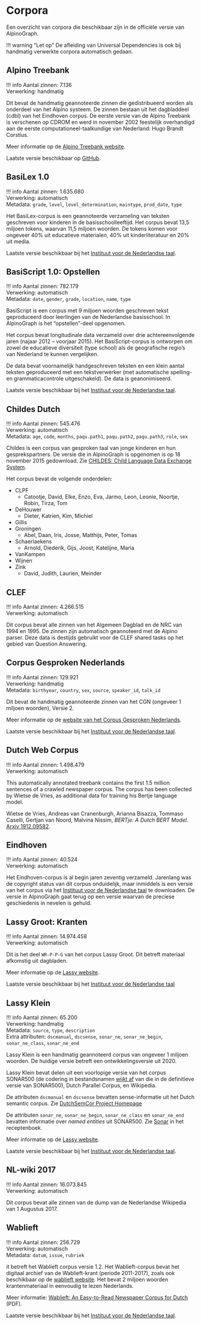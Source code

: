 # Corpora

Een overzicht van corpora die beschikbaar zijn in de officiële versie
van AlpinoGraph.

!!! warning "Let op"
    De afleiding van Universal Dependencies is ook bij
    handmatig verwerkte corpora automatisch gedaan.

## Alpino Treebank

!!! info
    Aantal zinnen:  7.136 <br>
    Verwerking: handmatig

Dit bevat de handmatig geannoteerde zinnen die gedistribueerd worden
als onderdeel van het Alpino systeem. De zinnen bestaan uit het
dagbladdeel (cdbl) van het Eindhoven corpus. De eerste versie van de
Alpino Treebank is verschenen op CDROM en werd in november 2002
feestelijk overhandigd aan de eerste computationeel-taalkundige van
Nederland: Hugo Brandt Corstius.

Meer informatie op de [Alpino Treebank website](https://www.let.rug.nl/~vannoord/trees/).

Laatste versie beschikbaar op [GitHub](https://github.com/rug-compling/Alpino).

## BasiLex 1.0

!!! info
    Aantal zinnen: 1.635.680 <br>
    Verwerking: automatisch <br>
    Metadata: `grade`, `level`, `level_determination`, `maintype`, `prod_date`, `type`

Het BasiLex-corpus is een geannoteerde verzameling van teksten geschreven voor kinderen in de basisschoolleeftijd. Het corpus bevat 13,5 miljoen tokens, waarvan 11,5 miljoen woorden. De tokens komen voor ongeveer 40% uit educatieve materialen, 40% uit kinderliteratuur en 20% uit media.

Laatste versie beschikbaar bij het [Instituut voor de Nederlandse taal](https://taalmaterialen.ivdnt.org/download/tstc-basilex-corpus/).

## BasiScript 1.0: Opstellen

!!! info
    Aantal zinnen: 782.179 <br>
    Verwerking: automatisch <br>
    Metadata: `date`, `gender`, `grade`, `location`, `name`, `type`

BasiScript is een corpus met 9 miljoen woorden geschreven tekst geproduceerd door leerlingen van de Nederlandse basisschool. In AlpinoGraph is het “opstellen”-deel opgenomen.

Het corpus bevat longitudinale data verzameld over drie achtereenvolgende jaren (najaar 2012 – voorjaar 2015). Het BasiScript-corpus is ontworpen om zowel de educatieve diversiteit (type school) als de geografische regio’s van Nederland te kunnen vergelijken.

De data bevat voornamelijk handgeschreven teksten en een klein aantal teksten geproduceerd met een tekstverwerker (met automatische spelling- en grammaticacontrole uitgeschakeld). De data is geanonimiseerd.

Laatste versie beschikbaar bij het [Instituut voor de Nederlandse taal](https://taalmaterialen.ivdnt.org/download/tstc-basiscript-corpus/).

## Childes Dutch

!!! info
    Aantal zinnen: 545.476 <br>
    Verwerking: automatisch <br>
    Metadata: `age`, `code`, `months`, `paqu.path1`, `paqu.path2`, `paqu.path3`, `role`, `sex`

Childes is een corpus van gesproken taal van jonge kinderen en hun
gesprekspartners. De versie die in AlpinoGraph is opgenomen is op 18
november 2015 gedownload.
Zie [CHILDES: Child Language Data Exchange System](https://childes.talkbank.org/).

Het corpus bevat de volgende onderdelen:

 * CLPF
     * Catootje, David, Elke, Enzo, Eva, Jarmo, Leon, Leonie, Noortje, Robin, Tirza, Tom
 * DeHouwer
     * Dieter, Katrien, Kim, Michiel
 * Gillis
 * Groningen
     * Abel, Daan, Iris, Josse, Matthijs, Peter, Tomas
 * Schaerlaekens
     * Arnold, Diederik, Gijs, Joost, Katelijne, Maria
 * VanKampen
 * Wijnen
 * Zink
     * David, Judith, Laurien, Meinder



## CLEF

!!! info
    Aantal zinnen: 4.266.515 <br>
    Verwerking: automatisch

Dit corpus bevat alle zinnen van het Algemeen Dagblad en de NRC van
1994 en 1995. De zinnen zijn automatisch geannoteerd met de Alpino
parser. Deze data is destijds gebruikt voor de CLEF shared tasks op
het gebied van Question Answering.

## Corpus Gesproken Nederlands

!!! info
    Aantal zinnen: 129.921 <br>
    Verwerking: handmatig <br>
    Metadata: `birthyear`, `country`, `sex`, `source`, `speaker_id`, `talk_id`

Dit bevat de handmatig geannoteerde zinnen van het CGN (ongeveer 1 miljoen woorden), Versie 2.

Meer informatie op de [website van het Corpus Gesproken Nederlands](http://lands.let.ru.nl/cgn/).

Laatste versie beschikbaar bij het [Instituut voor de Nederlandse taal](https://taalmaterialen.ivdnt.org/download/tstc-corpus-gesproken-nederlands/).

## Dutch Web Corpus

!!! info
    Aantal zinnen: 1.498.479 <br>
    Verwerking: automatisch

This automatically annotated treebank contains the first 1.5 million
sentences of a crawled newspaper corpus. The corpus has been collected
by Wietse de Vries, as additional data for training his Bertje
language model.

Wietse de Vries, Andreas van Cranenburgh, Arianna Bisazza, Tommaso
Caselli, Gertjan van Noord, Malvina Nissim, *BERTje: A Dutch BERT
Model*. [Arxiv 1912.09582](https://arxiv.org/abs/1912.09582).

## Eindhoven

!!! info
    Aantal zinnen: 40.524 <br>
    Verwerking: automatisch

Het Eindhoven-corpus is al begin jaren zeventig verzameld. Jarenlang
was de copyright status van dit corpus onduidelijk, maar inmiddels is
een versie van het corpus via het
[Instituut voor de Nederlandse taal](https://taalmaterialen.ivdnt.org/download/tstc-eindhoven-corpus/)
te
downloaden. De versie in AlpinoGraph gaat terug op een versie waarvan de
preciese geschiedenis in nevelen is gehuld.

## Lassy Groot: Kranten

!!! info
    Aantal zinnen: 14.974.458 <br>
    Verwerking: automatisch

Dit is het deel `WR-P-P-G` van het corpus Lassy Groot. Dit betreft materiaal afkomstig uit dagbladen.

Meer informatie op de [Lassy website](https://www.let.rug.nl/vannoord/Lassy/).

Laatste versie beschikbaar bij het [Instituut voor de Nederlandse taal](https://taalmaterialen.ivdnt.org/download/tstc-lassy-groot-corpus/)

## Lassy Klein

!!! info
    Aantal zinnen: 65.200 <br>
    Verwerking: handmatig <br>
    Metadata: `source`, `type`, `description` <br>
    Extra attributen: `dscmanual`, `dscsense`, `sonar_ne`, `sonar_ne_begin`, `sonar_ne_class`, `sonar_ne_end`

Lassy Klein is een handmatig geannoteerd corpus van ongeveer 1 miljoen
woorden. De huidige versie betreft een ontwikkelingsversie uit 2020.

Lassy Klein bevat delen uit een voorlopige versie van het corpus SONAR500 (de
codering in bestandsnamen
[wijkt af](https://www.let.rug.nl/vannoord/Lassy/Lassy-Klein-Groot.txt) van
die in de definitieve versie van SONAR500), Dutch Parallel Corpus, en Wikipedia.

De attributen `dscmanual` en `dscsense` bevatten sense-informatie uit
het Dutch semantic corpus.
Zie [DutchSemCor Project Homepage](http://wordpress.let.vupr.nl/dutchsemcor/)

De attributen  `sonar_ne`, `sonar_ne_begin`, `sonar_ne_class` en
`sonar_ne_end` bevatten informatie over *named entities* uit SONAR500.
Zie [Sonar](../recepten/#sonar) in het receptenboek.

Meer informatie op de [Lassy website](https://www.let.rug.nl/vannoord/Lassy/).

Laatste versie beschikbaar bij het [Instituut voor de Nederlandse taal](https://ivdnt.org/downloads/tstc-lassy-klein-corpus).

## NL-wiki 2017

!!! info
    Aantal zinnen: 16.073.845 <br>
    Verwerking: automatisch

Dit corpus bevat alle zinnen van de dump van de Nederlandse Wikipedia van 1 Augustus 2017.

## Wablieft

!!! info
    Aantal zinnen: 256.729 <br>
    Verwerking: automatisch <br>
    Metadata: `datum`, `issue`, `rubriek`

it betreft het Wablieft corpus versie 1.2. Het Wablieft-corpus bevat
het digitaal archief van de Wablieft-krant (periode 2011-2017), zoals
ook beschikbaar op de
[wablieft website](http://www.wablieft.be/krant/archief).
Het bevat 2 miljoen woorden krantenmateriaal in eenvoudig te lezen
Nederlands.

Meer informatie:
[Wablieft: An Easy-to-Read Newspaper Corpus for Dutch](https://lirias.kuleuven.be/retrieve/548433) (PDF).

Laatste versie beschikbaar bij het [Instituut voor de Nederlandse taal](https://taalmaterialen.ivdnt.org/download/tstc-wablieft-corpus-1-2/).
